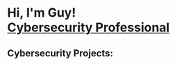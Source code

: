 <h1>Hi, I'm Guy! <br/> <a href="https://www.linkedin.com/in/guy-palmer/">Cybersecurity Professional</a>

<h2> Cybersecurity Projects:</h2>



<!--Here are some ideas to get you started:

- 🔭 I’m currently working on ...
- 🌱 I’m currently learning ...
- 👯 I’m looking to collaborate on ...
- 🤔 I’m looking for help with ...
- 💬 Ask me about ...
- 📫 How to reach me: ...
- 😄 Pronouns: ...
- ⚡ Fun fact: ...
-->
